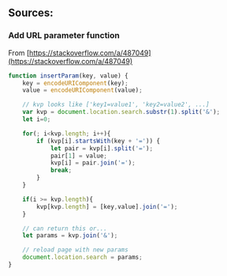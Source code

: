 ## Sources:
### Add URL parameter function
From [https://stackoverflow.com/a/487049](https://stackoverflow.com/a/487049)
```javascript
function insertParam(key, value) {
    key = encodeURIComponent(key);
    value = encodeURIComponent(value);

    // kvp looks like ['key1=value1', 'key2=value2', ...]
    var kvp = document.location.search.substr(1).split('&');
    let i=0;

    for(; i<kvp.length; i++){
        if (kvp[i].startsWith(key + '=')) {
            let pair = kvp[i].split('=');
            pair[1] = value;
            kvp[i] = pair.join('=');
            break;
        }
    }

    if(i >= kvp.length){
        kvp[kvp.length] = [key,value].join('=');
    }

    // can return this or...
    let params = kvp.join('&');

    // reload page with new params
    document.location.search = params;
}
```
